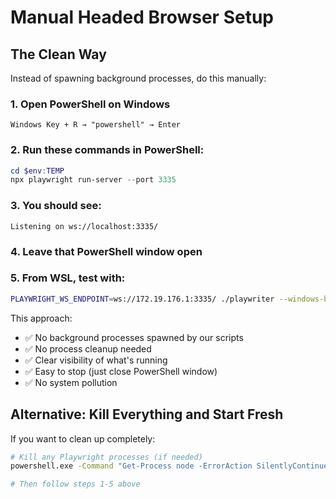 # Manual Headed Browser Setup

## The Clean Way

Instead of spawning background processes, do this manually:

### 1. Open PowerShell on Windows
```
Windows Key + R → "powershell" → Enter
```

### 2. Run these commands in PowerShell:
```powershell
cd $env:TEMP
npx playwright run-server --port 3335
```

### 3. You should see:
```
Listening on ws://localhost:3335/
```

### 4. Leave that PowerShell window open

### 5. From WSL, test with:
```bash
PLAYWRIGHT_WS_ENDPOINT=ws://172.19.176.1:3335/ ./playwriter --windows-browser https://google.com
```

This approach:
- ✅ No background processes spawned by our scripts
- ✅ No process cleanup needed  
- ✅ Clear visibility of what's running
- ✅ Easy to stop (just close PowerShell window)
- ✅ No system pollution

## Alternative: Kill Everything and Start Fresh

If you want to clean up completely:

```bash
# Kill any Playwright processes (if needed)
powershell.exe -Command "Get-Process node -ErrorAction SilentlyContinue | Where-Object {$_.CommandLine -like '*playwright*'} | Stop-Process -Force"

# Then follow steps 1-5 above
```